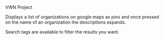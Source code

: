 VWN Project

Displays a list of organizations on google maps as pins and once pressed on the name of an organization the descriptions expands.

Search tags are available to filter the results you want.
